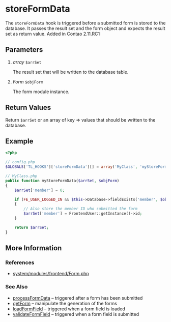 # storeFormData


The `storeFormData` hook is triggered before a submitted form is stored to the database. It passes the result set and the form object and expects the result set as return value. Added in Contao 2.11.RC1


## Parameters 

1. *array* `$arrSet`

	The result set that will be written to the database table.

2. *Form* `$objForm`

	The form module instance.


## Return Values 

Return `$arrSet` or an array of key => values that should be written to the database.


## Example 

```php
<?php

// config.php
$GLOBALS['TL_HOOKS']['storeFormData'][] = array('MyClass', 'myStoreFormData');

// MyClass.php
public function myStoreFormData($arrSet, $objForm)
{
	$arrSet['member'] = 0;

	if (FE_USER_LOGGED_IN && $this->Database->fieldExists('member', $objForm->targetTable))
	{
		// Also store the member ID who submitted the form
		$arrSet['member'] = FrontendUser::getInstance()->id;
	}

	return $arrSet;
}
```


## More Information


### References

- [system/modules/frontend/Form.php](https://github.com/contao/core/blob/2.11.7/system/modules/frontend/Form.php#L438)


### See Also

- [processFormData](processFormData.md) – triggered after a form has been submitted
- [getForm](getForm.md) – manipulate the generation of the forms
- [loadFormField](loadFormField.md) – triggered when a form field is loaded
- [validateFormField](validateFormField.md) – triggered when a form field is submitted
